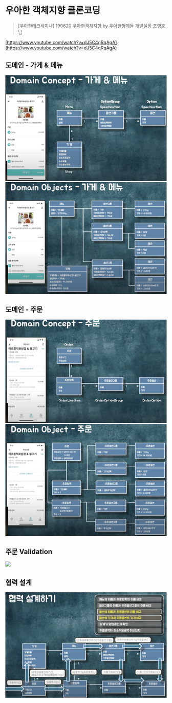 # 우아한 객체지향 클론코딩
> [우아한테크세미나] 190620 우아한객체지향 by 우아한형제들 개발실장 조영호님  

[https://www.youtube.com/watch?v=dJ5C4qRqAgA](https://www.youtube.com/watch?v=dJ5C4qRqAgA)

## 도메인 - 가게 & 메뉴
![](./img/domain_shop_menu.png)
![](./img/domain_obj_shop_menu.png)

## 도메인 - 주문
![](./img/domain_order.png)
![](./img/domain_obj_order.png)

## 주문 Validation
![](./img/주문validation.png)

## 협력 설계
![](./img/협력설계.png)